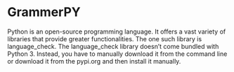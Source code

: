 # GrammerPY
Python is an open-source programming language. It offers a vast variety of libraries that provide greater functionalities. The one such library is language_check. The language_check library doesn’t come bundled with Python 3. Instead, you have to manually download it from the command line or download it from the pypi.org and then install it manually.
